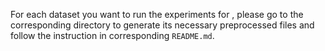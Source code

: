 For each dataset you want to run the experiments for , please go to the corresponding directory to generate its necessary preprocessed files and follow the instruction in corresponding `README.md`.